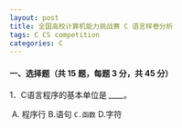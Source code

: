 ```yaml
---
layout: post
title: 全国高校计算机能力挑战赛 C 语言样卷分析
tags: C CS competition
categories: C
---
```


#### 一、选择题（共 15 题，每题 3 分，共 45 分）

1．C语言程序的基本单位是 *____*。

​		A. 程序行	 B.语句	 `C.函数`	 D.字符

